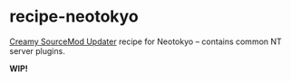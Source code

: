 # recipe-neotokyo
[Creamy SourceMod Updater](https://github.com/CreamySoup/soup) recipe for Neotokyo – contains common NT server plugins.

**WIP!**
